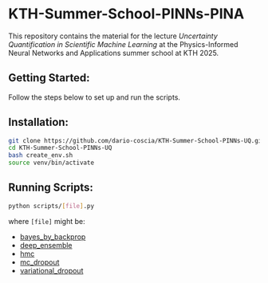 # KTH-Summer-School-PINNs-PINA

This repository contains the material for the lecture *Uncertainty Quantification in Scientific Machine Learning* at the Physics-Informed Neural Networks and Applications summer school at KTH 2025.

## Getting Started:
 
Follow the steps below to set up and run the scripts.

## Installation:
```bash
git clone https://github.com/dario-coscia/KTH-Summer-School-PINNs-UQ.git
cd KTH-Summer-School-PINNs-UQ
bash create_env.sh
source venv/bin/activate
```

## Running Scripts:
```bash
python scripts/[file].py
```
where `[file]` might be:
* [bayes_by_backprop](scripts/bayes_by_backprop.py)
* [deep_ensemble](scripts/deep_ensemble.py)
* [hmc](scripts/hmc.py)
* [mc_dropout](scripts/mc_dropout.py)
* [variational_dropout](scripts/variational_dropout.py)

